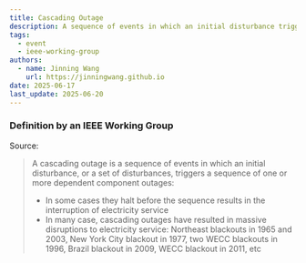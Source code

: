 ```yaml
---
title: Cascading Outage
description: A sequence of events in which an initial disturbance triggers dependent component outages.
tags:
  - event
  - ieee-working-group
authors:
  - name: Jinning Wang
    url: https://jinningwang.github.io
date: 2025-06-17
last_update: 2025-06-20
---
```


### Definition by an IEEE Working Group

Source: <d-cite key="ieee2014cascading"></d-cite>

> A cascading outage is a sequence of events in which an initial disturbance, or a set of disturbances, triggers a sequence of one or more dependent component outages:
>
> - In some cases they halt before the sequence results in the interruption of electricity service
> - In many case, cascading outages have resulted in massive disruptions to electricity service: Northeast blackouts in 1965 and 2003, New York City blackout in 1977, two WECC blackouts in 1996, Brazil blackout in 2009, WECC blackout in 2011, etc

